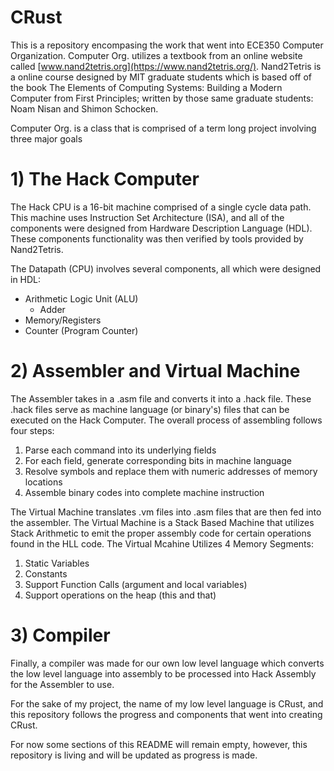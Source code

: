 # CRust
This is a repository encompasing the work that went into ECE350 Computer Organization. Computer Org. utilizes a textbook from an online website called [www.nand2tetris.org](https://www.nand2tetris.org/). Nand2Tetris is a online course designed by MIT graduate students which is based off of the book The Elements of Computing Systems: Building a Modern Computer from First Principles; written by those same graduate students: Noam Nisan and Shimon Schocken.

Computer Org. is a class that is comprised of a term long project involving three major goals

# 1) The Hack Computer
The Hack CPU is a 16-bit machine comprised of a single cycle data path. This machine uses Instruction Set Architecture (ISA), and all of the components were designed from Hardware Description Language (HDL). These components functionality was then verified by tools provided by Nand2Tetris.

The Datapath (CPU) involves several components, all which were designed in HDL:
- Arithmetic Logic Unit (ALU)
  - Adder
- Memory/Registers
- Counter (Program Counter)

# 2) Assembler and Virtual Machine
The Assembler takes in a .asm file and converts it into a .hack file. These .hack files serve as machine language (or binary's) files that can be executed on the Hack Computer. The overall process of assembling follows four steps:
1. Parse each command into its underlying fields
2. For each field, generate corresponding bits in machine language
3. Resolve symbols and replace them with numeric addresses of memory locations
4. Assemble binary codes into complete machine instruction

The Virtual Machine translates .vm files into .asm files that are then fed into the assembler. The Virtual Machine is a Stack Based Machine that utilizes Stack Arithmetic to emit the proper assembly code for certain operations found in the HLL code. The Virtual Mcahine Utilizes 4 Memory Segments:
1. Static Variables
2. Constants
3. Support Function Calls (argument and local variables)
4. Support operations on the heap (this and that)

# 3) Compiler
Finally, a compiler was made for our own low level language which converts the low level language into assembly to be processed into Hack Assembly for the Assembler to use.

For the sake of my project, the name of my low level language is CRust, and this repository follows the progress and components that went into creating CRust.

For now some sections of this README will remain empty, however, this repository is living and will be updated as progress is made.
